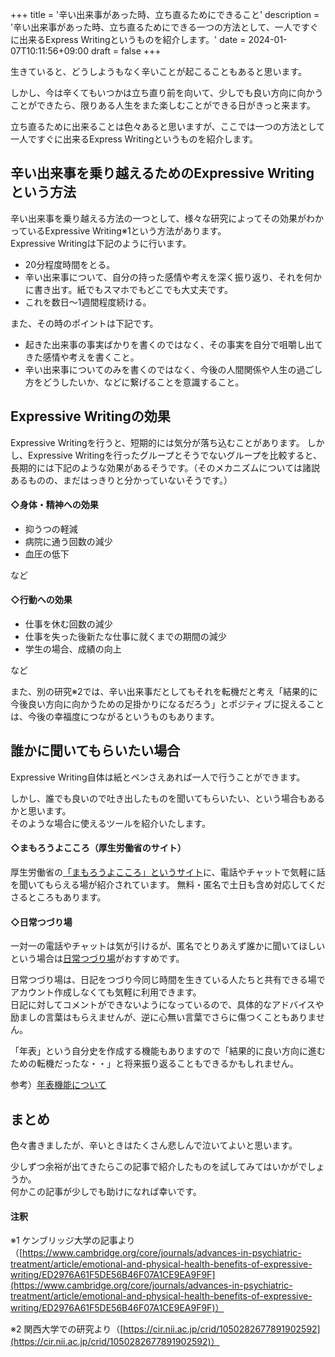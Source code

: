 +++
title = '辛い出来事があった時、立ち直るためにできること'
description = '辛い出来事があった時、立ち直るためにできる一つの方法として、一人ですぐに出来るExpress Writingというものを紹介します。'
date = 2024-01-07T10:11:56+09:00
draft = false
+++

生きていると、どうしようもなく辛いことが起こることもあると思います。

しかし、今は辛くてもいつかは立ち直り前を向いて、少しでも良い方向に向かうことができたら、限りある人生をまた楽しむことができる日がきっと来ます。

立ち直るために出来ることは色々あると思いますが、ここでは一つの方法として一人ですぐに出来るExpress Writingというものを紹介します。

## 辛い出来事を乗り越えるためのExpressive Writingという方法
辛い出来事を乗り越える方法の一つとして、様々な研究によってその効果がわかっているExpressive Writing<span class="align-super text-xs">※1</span>という方法があります。  
Expressive Writingは下記のように行います。
- 20分程度時間をとる。
- 辛い出来事について、自分の持った感情や考えを深く振り返り、それを何かに書き出す。紙でもスマホでもどこでも大丈夫です。
- これを数日～1週間程度続ける。

また、その時のポイントは下記です。
- 起きた出来事の事実ばかりを書くのではなく、その事実を自分で咀嚼し出てきた感情や考えを書くこと。
- 辛い出来事についてのみを書くのではなく、今後の人間関係や人生の過ごし方をどうしたいか、などに繋げることを意識すること。

## Expressive Writingの効果
Expressive Writingを行うと、短期的には気分が落ち込むことがあります。
しかし、Expressive Writingを行ったグループとそうでないグループを比較すると、長期的には下記のような効果があるそうです。（そのメカニズムについては諸説あるものの、まだはっきりと分かっていないそうです。）

#### ◇身体・精神への効果
- 抑うつの軽減
- 病院に通う回数の減少
- 血圧の低下

など

#### ◇行動への効果
- 仕事を休む回数の減少
- 仕事を失った後新たな仕事に就くまでの期間の減少
- 学生の場合、成績の向上

など

また、別の研究<span class="align-super text-xs">※2</span>では、辛い出来事だとしてもそれを転機だと考え「結果的に今後良い方向に向かうための足掛かりになるだろう」とポジティブに捉えることは、今後の幸福度につながるというものもあります。

## 誰かに聞いてもらいたい場合
Expressive Writing自体は紙とペンさえあれば一人で行うことができます。

しかし、誰でも良いので吐き出したものを聞いてもらいたい、という場合もあるかと思います。  
そのような場合に使えるツールを紹介いたします。

#### ◇まもろうよこころ（厚生労働省のサイト）
厚生労働省の[「まもろうよこころ」というサイト](https://www.mhlw.go.jp/mamorouyokokoro/soudan/sns/)に、電話やチャットで気軽に話を聞いてもらえる場が紹介されています。
無料・匿名で土日も含め対応してくださるところもあります。

#### ◇日常つづり場
一対一の電話やチャットは気が引けるが、匿名でとりあえず誰かに聞いてほしいという場合は[日常つづり場](https://lp.tuzuriba.com/)がおすすめです。

日常つづり場は、日記をつづり今同じ時間を生きている人たちと共有できる場でアカウント作成しなくても気軽に利用できます。  
日記に対してコメントができないようになっているので、具体的なアドバイスや励ましの言葉はもらえませんが、逆に心無い言葉でさらに傷つくこともありません。

「年表」という自分史を作成する機能もありますので「結果的に良い方向に進むための転機だったな・・」と将来振り返ることもできるかもしれません。

参考）[年表機能について](https://media.tuzuriba.com/news/20230104_history_release/)

## まとめ
色々書きましたが、辛いときはたくさん悲しんで泣いてよいと思います。

少しずつ余裕が出てきたらこの記事で紹介したものを試してみてはいかがでしょうか。  
何かこの記事が少しでも助けになれば幸いです。

#### 注釈
<span class="text-xs">※1 ケンブリッジ大学の記事より（[https://www.cambridge.org/core/journals/advances-in-psychiatric-treatment/article/emotional-and-physical-health-benefits-of-expressive-writing/ED2976A61F5DE56B46F07A1CE9EA9F9F](https://www.cambridge.org/core/journals/advances-in-psychiatric-treatment/article/emotional-and-physical-health-benefits-of-expressive-writing/ED2976A61F5DE56B46F07A1CE9EA9F9F)）</span>

<span class="text-xs">※2 関西大学での研究より（[https://cir.nii.ac.jp/crid/1050282677891902592](https://cir.nii.ac.jp/crid/1050282677891902592)）</span>
